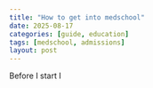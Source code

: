 ```yaml
---
title: "How to get into medschool"
date: 2025-08-17
categories: [guide, education]
tags: [medschool, admissions]
layout: post
---
```


Before I start I 
